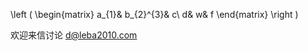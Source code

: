<script src="https://cdn.mathjax.org/mathjax/latest/MathJax.js?config=TeX-AMS-MML_HTMLorMML" type="text/javascript"></script>
$$
$$ \left ( \begin{matrix}
 a_{1}&  b_{2}^{3}& c\\ 
 d&  w& f
\end{matrix} \right ) $$
$$

欢迎来信讨论 d@leba2010.com
